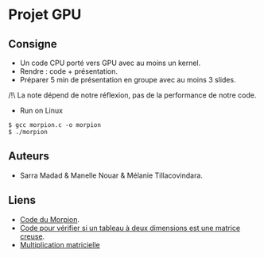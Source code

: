 # Projet GPU

## Consigne 

- Un code CPU porté vers GPU avec au moins un kernel.
- Rendre : code + présentation.
- Préparer 5 min de présentation en groupe avec au moins 3 slides.

/!\ La note dépend de notre réflexion, pas de la performance de notre code.


* Run on Linux

```text
$ gcc morpion.c -o morpion
$ ./morpion
```

## Auteurs

- Sarra Madad & Manelle Nouar & Mélanie Tillacovindara.

## Liens 

- [Code du Morpion](https://github.com/Fymyte/morpion/edit/master/morpion.c).
- [Code pour vérifier si un tableau à deux dimensions est une matrice creuse](https://www.studytonight.com/c/programs/array/checking-for-sparse-matrix).
- [Multiplication matricielle](https://www.studytonight.com/c/programs/array/matrix-multiplication-program)
